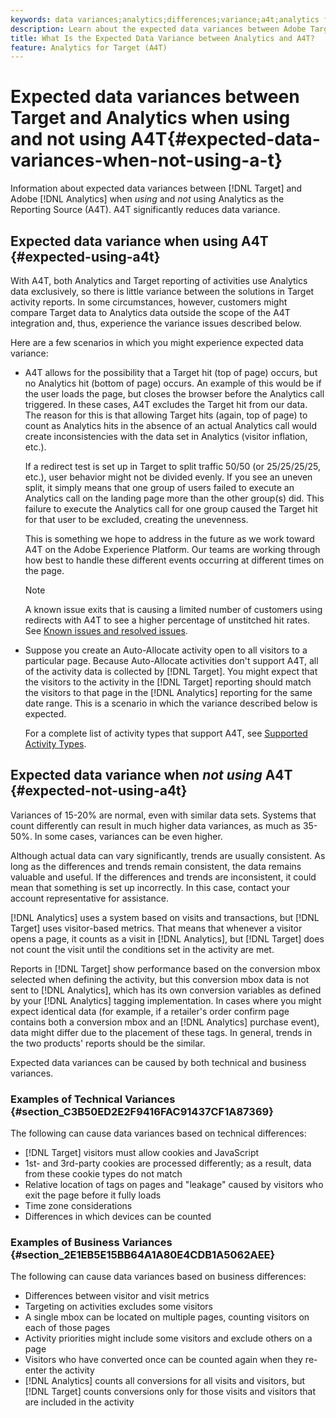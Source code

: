 ```yaml
---
keywords: data variances;analytics;differences;variance;a4t;analytics for target;analytics as the reporting source;discrepancies;discrepancy
description: Learn about the expected data variances between Adobe Target and Analytics when not using Analytics for Target (A4T), which eliminates data variance altogether.
title: What Is the Expected Data Variance between Analytics and A4T?
feature: Analytics for Target (A4T)
---
```


# Expected data variances between Target and Analytics when using and not using A4T{#expected-data-variances-when-not-using-a-t}

Information about expected data variances between [!DNL Target] and Adobe [!DNL Analytics] when *using* and *not* using Analytics as the Reporting Source (A4T). A4T significantly reduces data variance.

## Expected data variance when using A4T {#expected-using-a4t}

With A4T, both Analytics and Target reporting of activities use Analytics data exclusively, so there is little variance between the solutions in Target activity reports. In some circumstances, however, customers might compare Target data to Analytics data outside the scope of the A4T integration and, thus, experience the variance issues described below.

Here are a few scenarios in which you might experience expected data variance: 

* A4T allows for the possibility that a Target hit (top of page) occurs, but no Analytics hit (bottom of page) occurs. An example of this would be if the user loads the page, but closes the browser before the Analytics call triggered. In these cases, A4T excludes the Target hit from our data. The reason for this is that allowing Target hits (again, top of page) to count as Analytics hits in the absence of an actual Analytics call would create inconsistencies with the data set in Analytics (visitor inflation, etc.).

  If a redirect test is set up in Target to split traffic 50/50 (or 25/25/25/25, etc.), user behavior might not be divided evenly. If you see an uneven split, it simply means that one group of users failed to execute an Analytics call on the landing page more than the other group(s) did. This failure to execute the Analytics call for one group caused the Target hit for that user to be excluded, creating the unevenness.

  This is something we hope to address in the future as we work toward A4T on the Adobe Experience Platform. Our teams are working through how best to handle these different events occurring at different times on the page.

  >[!NOTE]
  >
  >A known issue exits that is causing a limited number of customers using redirects with A4T to see a higher percentage of unstitched hit rates. See [Known issues and resolved issues](/help/r-release-notes/known-issues-resolved-issues.md#redirect).

* Suppose you create an Auto-Allocate activity open to all visitors to a particular page. Because Auto-Allocate activities don't support A4T, all of the activity data is collected by [!DNL Target]. You might expect that the visitors to the activity in the [!DNL Target] reporting should match the visitors to that page in the [!DNL Analytics] reporting for the same date range. This is a scenario in which the variance described below is expected.

  For a complete list of activity types that support A4T, see [Supported Activity Types](/help/c-integrating-target-with-mac/a4t/a4t.md#section_F487896214BF4803AF78C552EF1669AA).

## Expected data variance when *not using* A4T {#expected-not-using-a4t}

Variances of 15-20% are normal, even with similar data sets. Systems that count differently can result in much higher data variances, as much as 35-50%. In some cases, variances can be even higher.

Although actual data can vary significantly, trends are usually consistent. As long as the differences and trends remain consistent, the data remains valuable and useful. If the differences and trends are inconsistent, it could mean that something is set up incorrectly. In this case, contact your account representative for assistance.

[!DNL Analytics] uses a system based on visits and transactions, but [!DNL Target] uses visitor-based metrics. That means that whenever a visitor opens a page, it counts as a visit in [!DNL Analytics], but [!DNL Target] does not count the visit until the conditions set in the activity are met.

Reports in [!DNL Target] show performance based on the conversion mbox selected when defining the activity, but this conversion mbox data is not sent to [!DNL Analytics], which has its own conversion variables as defined by your [!DNL Analytics] tagging implementation. In cases where you might expect identical data (for example, if a retailer's order confirm page contains both a conversion mbox and an [!DNL Analytics] purchase event), data might differ due to the placement of these tags. In general, trends in the two products' reports should be the similar.

Expected data variances can be caused by both technical and business variances.

### Examples of Technical Variances {#section_C3B50ED2E2F9416FAC91437CF1A87369}

The following can cause data variances based on technical differences:

* [!DNL Target] visitors must allow cookies and JavaScript 
* 1st- and 3rd-party cookies are processed differently; as a result, data from these cookie types do not match 
* Relative location of tags on pages and "leakage" caused by visitors who exit the page before it fully loads 
* Time zone considerations 
* Differences in which devices can be counted

### Examples of Business Variances {#section_2E1EB5E15BB64A1A80E4CDB1A5062AEE}

The following can cause data variances based on business differences:

* Differences between visitor and visit metrics 
* Targeting on activities excludes some visitors 
* A single mbox can be located on multiple pages, counting visitors on each of those pages 
* Activity priorities might include some visitors and exclude others on a page 
* Visitors who have converted once can be counted again when they re-enter the activity 
* [!DNL Analytics] counts all conversions for all visits and visitors, but [!DNL Target] counts conversions only for those visits and visitors that are included in the activity